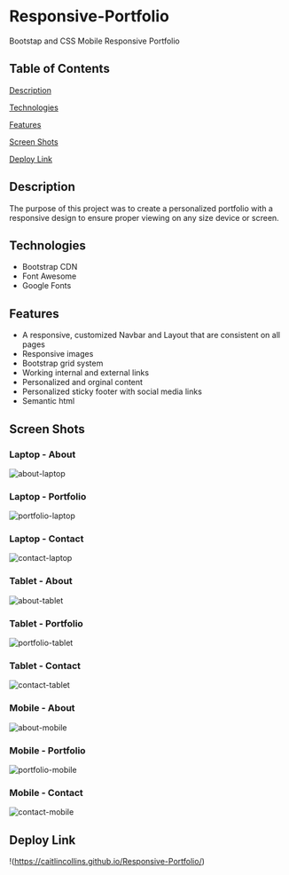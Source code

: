 # Responsive-Portfolio
Bootstap and CSS Mobile Responsive Portfolio
## Table of Contents ##
[Description](https://github.com/CaitlinCollins/Responsive-Portfolio#description)

[Technologies](https://github.com/CaitlinCollins/Responsive-Portfolio#technologies)

[Features](https://github.com/CaitlinCollins/Responsive-Portfolio#features)

[Screen Shots](https://github.com/CaitlinCollins/Responsive-Portfolio#screen-shots)

[Deploy Link](https://github.com/CaitlinCollins/Responsive-Portfolio#deploy-link)
## Description ##
The purpose of this project was to create a personalized portfolio with a responsive design to ensure proper viewing on any size device or screen.
## Technologies ##
* Bootstrap CDN
* Font Awesome
* Google Fonts
## Features ##
* A responsive, customized Navbar and Layout that are consistent on all pages
* Responsive images
* Bootstrap grid system
* Working internal and external links
* Personalized and orginal content
* Personalized sticky footer with social media links
* Semantic html
## Screen Shots ##

### Laptop - About ###

![about-laptop](https://github.com/CaitlinCollins/Responsive-Portfolio/blob/main/assets/screenshots/about-laptop.png)

### Laptop - Portfolio ###

![portfolio-laptop](https://github.com/CaitlinCollins/Responsive-Portfolio/blob/main/assets/screenshots/portfolio-laptop.png)

### Laptop - Contact ###

![contact-laptop](https://github.com/CaitlinCollins/Responsive-Portfolio/blob/main/assets/screenshots/contact-laptop.png)

### Tablet - About ###

![about-tablet](https://github.com/CaitlinCollins/Responsive-Portfolio/blob/main/assets/screenshots/about-tablet.png)

### Tablet - Portfolio ###

![portfolio-tablet](https://github.com/CaitlinCollins/Responsive-Portfolio/blob/main/assets/screenshots/portfolio-tablet.png)

### Tablet - Contact ###

![contact-tablet](https://github.com/CaitlinCollins/Responsive-Portfolio/blob/main/assets/screenshots/contact-tablet.png)

### Mobile - About ###

![about-mobile](https://github.com/CaitlinCollins/Responsive-Portfolio/blob/main/assets/screenshots/about-mobile.png)

### Mobile - Portfolio ###

![portfolio-mobile](https://github.com/CaitlinCollins/Responsive-Portfolio/blob/main/assets/screenshots/portfolio-mobile.png)

### Mobile - Contact ###

![contact-mobile](https://github.com/CaitlinCollins/Responsive-Portfolio/blob/main/assets/screenshots/contact-mobile.png)

## Deploy Link ##
!(https://caitlincollins.github.io/Responsive-Portfolio/)



